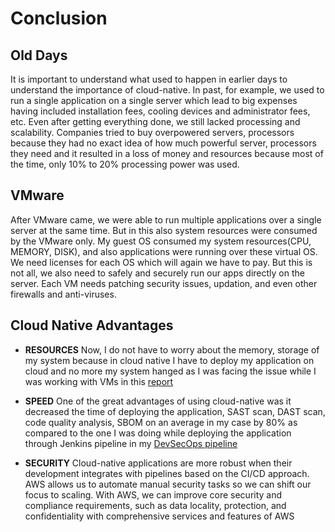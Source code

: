 # Conclusion

## Old Days

It is important to understand what used to happen in earlier days to understand the importance of cloud-native. In past, for example, we used to run a single application on a single server which lead to big expenses having included installation fees, cooling devices and administrator fees, etc. Even after getting everything done, we still lacked processing and scalability. Companies tried to buy overpowered servers, processors because they had no exact idea of how much powerful server, processors they need and it resulted in a loss of money and resources because most of the time, only 10% to 20% processing power was used.

## VMware

After VMware came, we were able to run multiple applications over a single server at the same time. But in this also system resources were consumed by the VMware only. My guest OS consumed my system resources(CPU, MEMORY, DISK), and also applications were running over these virtual OS. We need licenses for each OS which will again we have to pay. But this is not all, we also need to safely and securely run our apps directly on the server. Each VM needs patching security issues, updation, and even other firewalls and anti-viruses.

## Cloud Native Advantages

* **RESOURCES** Now, I do not have to worry about the memory, storage of my system because in cloud native I have to deploy my application on cloud and no more my system hanged as I was facing the issue while I was working with VMs in this [report](https://devsecops-pipeline.devsecopsgirl.in/ubuntu-server-vm-setup/)

* **SPEED** One of the great advantages of using cloud-native was it decreased the time of deploying the application, SAST scan, DAST scan, code quality analysis, SBOM on an average in my case by 80% as compared to the one I was doing while deploying the application through Jenkins pipeline in my [DevSecOps pipeline](https://devsecops-pipeline.devsecopsgirl.in)

* **SECURITY** Cloud-native applications are more robust when their development integrates with pipelines based on the CI/CD approach. AWS allows us to automate manual security tasks so we can shift our focus to scaling. With AWS, we can improve core security and compliance requirements, such as data locality, protection, and confidentiality with comprehensive services and features of AWS

